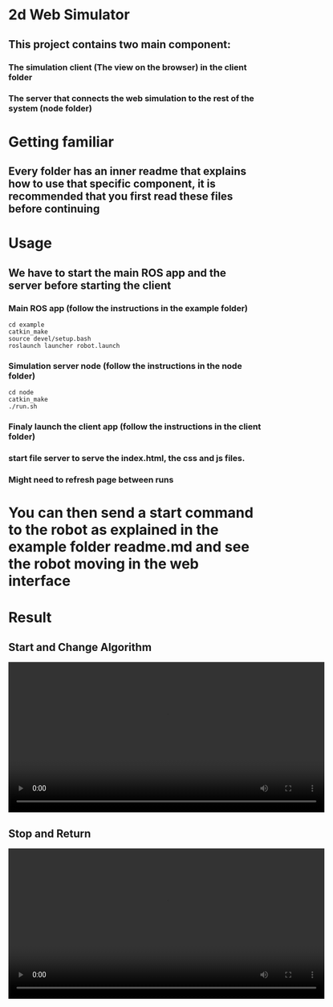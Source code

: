 # 2d Web Simulator

## This project contains two main component:
### The simulation client (The view on the browser) in the client folder
### The server that connects the web simulation to the rest of the system (node folder)

# Getting familiar
## Every folder has an inner readme that explains how to use that specific component, it is recommended that you first read these files before continuing

# Usage
## We have to start the main ROS app and the server before starting the client

### Main ROS app (follow the instructions in the example folder)
```
cd example
catkin_make
source devel/setup.bash
roslaunch launcher robot.launch
```

### Simulation server node (follow the instructions in the node folder)
```
cd node
catkin_make
./run.sh
```

### Finaly launch the client app (follow the instructions in the client folder)
### start file server to serve the index.html, the css and js files.
### Might need to refresh page between runs

# You can then send a start command to the robot as explained in the example folder readme.md and see the robot moving in the web interface

# Result

## Start and Change Algorithm 
<video width="630" height="300" src="./images/start&change.mp4"></video>

## Stop and Return 
<video width="630" height="300" src="./images/stop&return.mp4"></video>